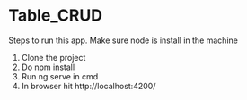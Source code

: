 # Table_CRUD

Steps to run this app.
Make sure node is install in the machine
1. Clone the project 
2. Do npm install
3. Run ng serve in cmd
4. In browser hit http://localhost:4200/  
